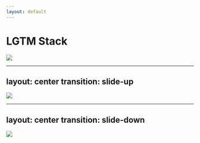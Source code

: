```yaml
---
layout: default
---
```


<h1 class="text-blue-500 font-bold pb-4">LGTM Stack
</h1>

<img src="/lgtm.png"/>

---
layout: center
transition: slide-up
---

<img  src="/grafana.arch.blackbox.drawio.svg"/>

---
layout: center
transition: slide-down
---

<img  src="/grafana.architecture.drawio.svg"/>
